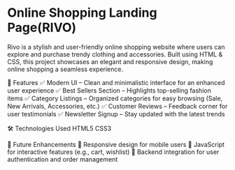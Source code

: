 # Online Shopping Landing Page(RIVO)

Rivo is a stylish and user-friendly online shopping website where users can explore and purchase trendy clothing and accessories. Built using HTML &amp; CSS, this project showcases an elegant and responsive design, making online shopping a seamless experience.

🌟 Features
✅ Modern UI – Clean and minimalistic interface for an enhanced user experience
✅ Best Sellers Section – Highlights top-selling fashion items
✅ Category Listings – Organized categories for easy browsing (Sale, New Arrivals, Accessories, etc.)
✅ Customer Reviews – Feedback corner for user testimonials
✅ Newsletter Signup – Stay updated with the latest trends

🛠️ Technologies Used
HTML5
CSS3

📌 Future Enhancements
🔹 Responsive design for mobile users
🔹 JavaScript for interactive features (e.g., cart, wishlist)
🔹 Backend integration for user authentication and order management
